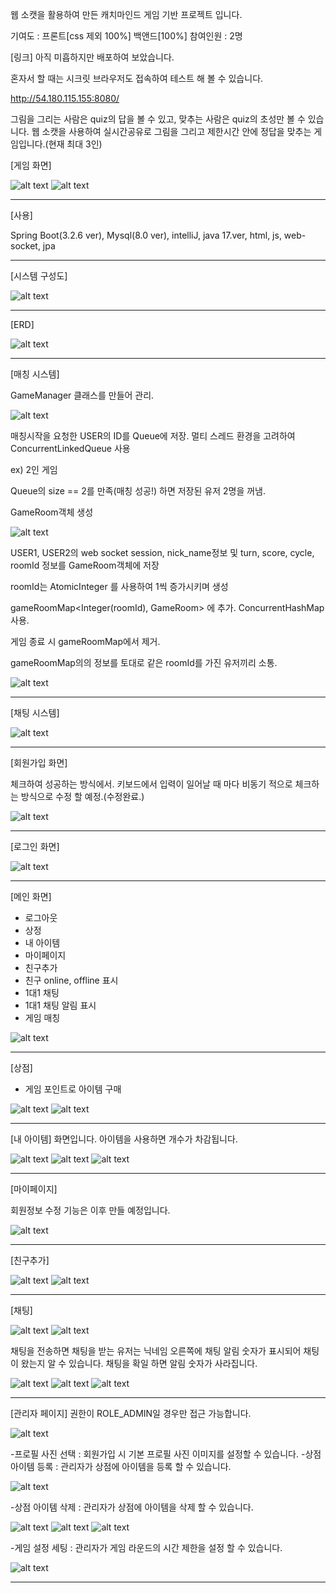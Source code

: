 웹 소캣을 활용하여 만든 캐치마인드 게임 기반 프로젝트 입니다.


기여도 : 프론트[css 제외 100%] 백앤드[100%]
참여인원 : 2명

[링크] 아직 미흡하지만 배포하여 보았습니다.

혼자서 할 때는 시크릿 브라우저도 접속하여 테스트 해 볼 수 있습니다.

http://54.180.115.155:8080/



그림을 그리는 사람은 quiz의 답을 볼 수 있고, 맞추는 사람은 quiz의 초성만 볼 수 있습니다.
웹 소캣을 사용하여 실시간공유로 그림을 그리고 제한시간 안에 
정답을 맞추는 게임입니다.(현재 최대 3인)

[게임 화면]

![alt text](image-43.png)
![alt text](image-44.png)

------------------------------------------------------------------------------

[사용]

Spring Boot(3.2.6 ver), Mysql(8.0 ver), intelliJ, 
java 17.ver, html, js, web-socket, jpa

------------------------------------------------------------------------------

[시스템 구성도]

![alt text](image-2.png)

------------------------------------------------------------------------------

[ERD]

![alt text](image-45.png)

------------------------------------------------------------------------------

[매칭 시스템]

GameManager 클래스를 만들어 관리.

![alt text](image-37.png)



매칭시작을 요청한 USER의 ID를 Queue에 저장. 
멀티 스레드 환경을 고려하여 ConcurrentLinkedQueue 사용



ex) 2인 게임

Queue의 size == 2를 만족(매칭 성공!) 하면 저장된 유저 2명을 꺼냄.

GameRoom객체 생성

![alt text](image-38.png)

USER1, USER2의 web socket session, nick_name정보 및 turn, score, cycle, roomId
정보를 GameRoom객체에 저장

roomId는 AtomicInteger 를 사용하여 1씩 증가시키며 생성

gameRoomMap<Integer(roomId), GameRoom> 에 추가. ConcurrentHashMap 사용.

게임 종료 시 gameRoomMap에서 제거.

gameRoomMap의의 정보를 토대로 같은 roomId를 가진 유저끼리 소통.

![alt text](image-39.png)



------------------------------------------------------------------------------

[채팅 시스템]

![alt text](image-40.png)


------------------------------------------------------------------------------

[회원가입 화면]

체크하여 성공하는 방식에서. 키보드에서 입력이 일어날 때 마다 비동기 적으로 
체크하는 방식으로 수정 할 예정.(수정완료.)

![alt text](image-4.png)

------------------------------------------------------------------------------

[로그인 화면]

![alt text](image-5.png)

------------------------------------------------------------------------------

[메인 화면]

- 로그아웃
- 상정
- 내 아이템
- 마이페이지
- 친구추가
- 친구 online, offline 표시
- 1대1 채팅
- 1대1 채팅 알림 표시
- 게임 매칭

![alt text](image-42.png)

------------------------------------------------------------------------------

[상점]

- 게임 포인트로 아이템 구매

![alt text](image-7.png)
![alt text](image-8.png)

------------------------------------------------------------------------------

[내 아이템] 화면입니다. 아이템을 사용하면 개수가 차감됩니다.

![alt text](image-9.png)
![alt text](image-12.png)
![alt text](image-13.png)

------------------------------------------------------------------------------

[마이페이지]

회원정보 수정 기능은 이후 만들 예정입니다.

![alt text](image-14.png)

------------------------------------------------------------------------------

[친구추가]

![alt text](image-18.png)
![alt text](image-19.png)

------------------------------------------------------------------------------

[채팅]

![alt text](image-20.png)
![alt text](image-21.png)


채팅을 전송하면 채팅을 받는 유저는 닉네임 오른쪽에 채팅 알림 숫자가 표시되어 
채팅이 왔는지 알 수 있습니다.
채팅을 확일 하면 알림 숫자가 사라집니다.

![alt text](image-22.png)
![alt text](image-23.png)
![alt text](image-24.png)

------------------------------------------------------------------------------

[관리자 페이지]
권한이 ROLE_ADMIN일 경우만 접근 가능합니다.

![alt text](image-25.png)

-프로필 사진 선택 : 회원가입 시 기본 프로필 사진 이미지를 설정할 수 있습니다.
-상점 아이템 등록 : 관리자가 상점에 아이템을 등록 할 수 있습니다.

![alt text](image-26.png)

-상점 아이템 삭제 : 관리자가 상점에 아이템을 삭제 할 수 있습니다.

![alt text](image-27.png)
![alt text](image-28.png)
![alt text](image-29.png)

-게임 설정 세팅 : 관리자가 게임 라운드의 시간 제한을 설정 할 수 있습니다.

![alt text](image-30.png)

------------------------------------------------------------------------------


